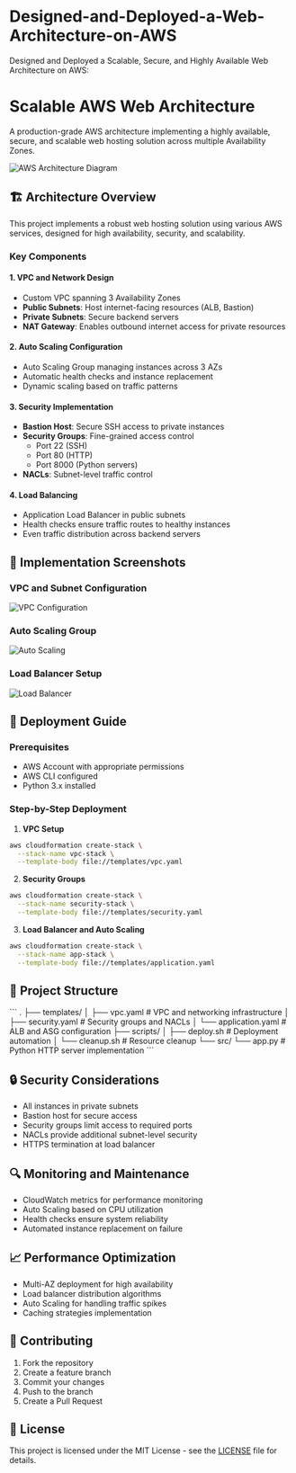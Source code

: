 # Designed-and-Deployed-a-Web-Architecture-on-AWS
Designed and Deployed a Scalable, Secure, and Highly Available Web Architecture on AWS:

# Scalable AWS Web Architecture

A production-grade AWS architecture implementing a highly available, secure, and scalable web hosting solution across multiple Availability Zones.

![AWS Architecture Diagram](https://lucid.app/publicSegments/view/0c3c3fe7-3899-4705-9e47-2a0e4c8f84fb/image.png)

## 🏗️ Architecture Overview

This project implements a robust web hosting solution using various AWS services, designed for high availability, security, and scalability.

### Key Components

#### 1. VPC and Network Design
- Custom VPC spanning 3 Availability Zones
- **Public Subnets**: Host internet-facing resources (ALB, Bastion)
- **Private Subnets**: Secure backend servers
- **NAT Gateway**: Enables outbound internet access for private resources

#### 2. Auto Scaling Configuration
- Auto Scaling Group managing instances across 3 AZs
- Automatic health checks and instance replacement
- Dynamic scaling based on traffic patterns

#### 3. Security Implementation
- **Bastion Host**: Secure SSH access to private instances
- **Security Groups**: Fine-grained access control
  - Port 22 (SSH)
  - Port 80 (HTTP)
  - Port 8000 (Python servers)
- **NACLs**: Subnet-level traffic control

#### 4. Load Balancing
- Application Load Balancer in public subnets
- Health checks ensure traffic routes to healthy instances
- Even traffic distribution across backend servers

## 📸 Implementation Screenshots

### VPC and Subnet Configuration
![VPC Configuration](https://images.unsplash.com/photo-1451187580459-43490279c0fa?auto=format&fit=crop&w=1200&q=80)

### Auto Scaling Group
![Auto Scaling](https://images.unsplash.com/photo-1558494949-ef010cbdcc31?auto=format&fit=crop&w=1200&q=80)

### Load Balancer Setup
![Load Balancer](https://images.unsplash.com/photo-1551288049-bebda4e38f71?auto=format&fit=crop&w=1200&q=80)

## 🚀 Deployment Guide

### Prerequisites
- AWS Account with appropriate permissions
- AWS CLI configured
- Python 3.x installed

### Step-by-Step Deployment

1. **VPC Setup**
```bash
aws cloudformation create-stack \
  --stack-name vpc-stack \
  --template-body file://templates/vpc.yaml
```

2. **Security Groups**
```bash
aws cloudformation create-stack \
  --stack-name security-stack \
  --template-body file://templates/security.yaml
```

3. **Load Balancer and Auto Scaling**
```bash
aws cloudformation create-stack \
  --stack-name app-stack \
  --template-body file://templates/application.yaml
```

## 📁 Project Structure

\`\`\`
.
├── templates/
│   ├── vpc.yaml         # VPC and networking infrastructure
│   ├── security.yaml    # Security groups and NACLs
│   └── application.yaml # ALB and ASG configuration
├── scripts/
│   ├── deploy.sh        # Deployment automation
│   └── cleanup.sh       # Resource cleanup
└── src/
    └── app.py          # Python HTTP server implementation
\`\`\`

## 🔒 Security Considerations

- All instances in private subnets
- Bastion host for secure access
- Security groups limit access to required ports
- NACLs provide additional subnet-level security
- HTTPS termination at load balancer

## 🔍 Monitoring and Maintenance

- CloudWatch metrics for performance monitoring
- Auto Scaling based on CPU utilization
- Health checks ensure system reliability
- Automated instance replacement on failure

## 📈 Performance Optimization

- Multi-AZ deployment for high availability
- Load balancer distribution algorithms
- Auto Scaling for handling traffic spikes
- Caching strategies implementation

## 🤝 Contributing

1. Fork the repository
2. Create a feature branch
3. Commit your changes
4. Push to the branch
5. Create a Pull Request

## 📝 License

This project is licensed under the MIT License - see the [LICENSE](LICENSE) file for details.
